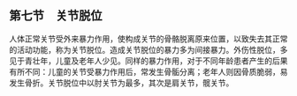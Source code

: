 ## 第七节　关节脱位

人体正常关节受外来暴力作用，使构成关节的骨骼脱离原来位置，以致失去其正常的活动功能，称为关节脱位。造成关节脱位的暴力多为间接暴力。外伤性脱位，多见于青壮年，儿童及老年人少见。同样的暴力作用，对于不同年龄患者产生的后果有所不同：儿童的关节受暴力作用后，常发生骨骺分离；老年人则因骨质脆弱，易发生骨折。关节脱位中以肘关节为最多，其次是肩关节，髋关节。
